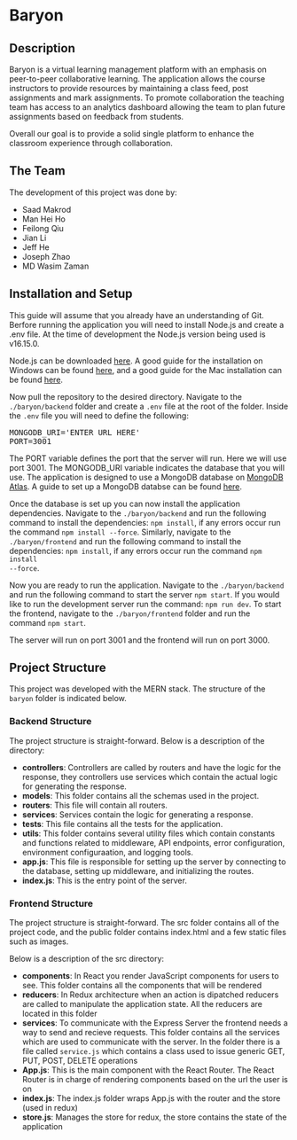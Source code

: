 # Baryon

## Description

Baryon is a virtual learning management platform with an emphasis on peer-to-peer collaborative learning. The application allows the course instructors to provide resources by maintaining a class feed, post assignments and mark assignments. To promote collaboration the teaching team has access to an analytics dashboard allowing the team to plan future assignments based on feedback from students.

Overall our goal is to provide a solid single platform to enhance the classroom experience through collaboration.

## The Team

The development of this project was done by:

- Saad Makrod
- Man Hei Ho
- Feilong Qiu
- Jian Li
- Jeff He
- Joseph Zhao
- MD Wasim Zaman

## Installation and Setup

This guide will assume that you already have an understanding of Git. Berfore running the application you will need to install Node.js and create a .env file. At the time of development the Node.js version being used is v16.15.0.

Node.js can be downloaded [here](https://nodejs.org/en/download/). A good guide for the installation on Windows can be found [here](https://phoenixnap.com/kb/install-node-js-npm-on-windows), and a good guide for the Mac installation can be found [here](https://nodesource.com/blog/installing-nodejs-tutorial-mac-os-x/).

Now pull the repository to the desired directory. Navigate to the <code>./baryon/backend</code> folder and create a <code>.env</code> file at the root of the folder. Inside the <code>.env</code> file you will need to define the following:

<pre>
MONGODB_URI='ENTER URL HERE'
PORT=3001
</pre>

The PORT variable defines the port that the server will run. Here we will use port 3001. The MONGODB_URI variable indicates the database that you will use. The application is designed to use a MongoDB database on [MongoDB Atlas](https://www.mongodb.com/atlas/database). A guide to set up a MongoDB databse can be found [here](https://fullstackopen.com/en/part3/saving_data_to_mongo_db).

Once the database is set up you can now install the application dependencies. Navigate to the <code>./baryon/backend</code> and run the following command to install the dependencies: <code>npm install</code>, if any errors occur run the command <code>npm install --force</code>. Similarly, navigate to the <code>./baryon/frontend</code> and run the following command to install the dependencies: <code>npm install</code>, if any errors occur run the command <code>npm install --force</code>.

 Now you are ready to run the application. Navigate to the <code>./baryon/backend</code> and run the following command to start the server <code>npm start</code>. If you would like to run the development server run the command: <code>npm run dev</code>. To start the frontend, navigate to the <code>./baryon/frontend</code> folder and run the command <code>npm start</code>.

The server will run on port 3001 and the frontend will run on port 3000.

## Project Structure

This project was developed with the MERN stack. The structure of the <code>baryon</code> folder is indicated below.

### Backend Structure
The project structure is straight-forward. Below is a description of the directory:

- <strong>controllers</strong>: Controllers are called by routers and have the logic for the response, they controllers use services which contain the actual logic for generating the response.
- <strong>models</strong>: This folder contains all the schemas used in the project.
- <strong>routers</strong>: This file will contain all routers.
- <strong>services</strong>: Services contain the logic for generating a response.
- <strong>tests</strong>: This file contains all the tests for the application.
- <strong>utils</strong>: This folder contains several utility files which contain constants and functions related to middleware, API endpoints, error configuration, environment configuraation, and logging tools.
- <strong>app.js</strong>: This file is responsible for setting up the server by connecting to the database, setting up middleware, and initializing the routes.
- <strong>index.js</strong>: This is the entry point of the server.

### Frontend Structure
The project structure is straight-forward. The src folder contains all of the project code, and the public folder contains index.html and a few static files such as images.

Below is a description of the src directory:

- <strong>components</strong>: In React you render JavaScript components for users to see. This folder contains all the components that will be rendered
- <strong>reducers</strong>: In Redux architecture when an action is dipatched reducers are called to manipulate the application state. All the reducers are located in this folder
- <strong>services</strong>: To communicate with the Express Server the frontend needs a way to send and recieve requests. This folder contains all the services which are used to communicate with the server. In the folder there is a file called <code>service.js</code> which contains a class used to issue generic GET, PUT, POST, DELETE operations
- <strong>App.js</strong>: This is the main component with the React Router. The React Router is in charge of rendering components based on the url the user is on
- <strong>index.js</strong>: The index.js folder wraps App.js with the router and the store (used in redux)
- <strong>store.js</strong>: Manages the store for redux, the store contains the state of the application
